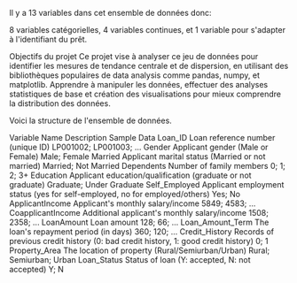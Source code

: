 Il y a 13 variables dans cet ensemble de données donc:

8 variables catégorielles,
4 variables continues, et
1 variable pour s'adapter à l'identifiant du prêt.

Objectifs du projet
Ce projet vise à analyser ce jeu de données pour identifier les mesures de tendance centrale et de dispersion, en utilisant des bibliothèques populaires de data analysis comme pandas, numpy, et matplotlib. 
Apprendre à manipuler les données, effectuer des analyses statistiques de base et création des visualisations pour mieux comprendre la distribution des données.

Voici la structure de l'ensemble de données.

Variable Name	Description	Sample Data
Loan_ID	Loan reference number
(unique ID)	LP001002; LP001003; ...
Gender	Applicant gender
(Male or Female)	Male; Female
Married	Applicant marital status
(Married or not married)	Married; Not Married
Dependents	Number of family members	0; 1; 2; 3+
Education	Applicant education/qualification
(graduate or not graduate)	Graduate; Under Graduate
Self_Employed	Applicant employment status
(yes for self-employed, no for employed/others)	Yes; No
ApplicantIncome	Applicant's monthly salary/income	5849; 4583; ...
CoapplicantIncome	Additional applicant's monthly salary/income	1508; 2358; ...
LoanAmount	Loan amount	128; 66; ...
Loan_Amount_Term	The loan's repayment period (in days)	360; 120; ...
Credit_History	Records of previous credit history
(0: bad credit history, 1: good credit history)	0; 1
Property_Area	The location of property
(Rural/Semiurban/Urban)	Rural; Semiurban; Urban
Loan_Status	Status of loan
(Y: accepted, N: not accepted)	Y; N
